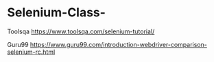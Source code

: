 # Selenium-Class-

Toolsqa
https://www.toolsqa.com/selenium-tutorial/

Guru99
https://www.guru99.com/introduction-webdriver-comparison-selenium-rc.html


